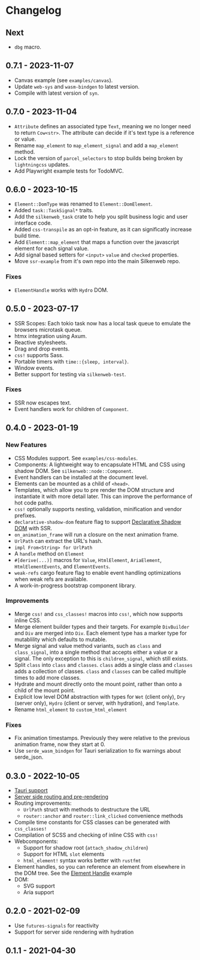 # Changelog

## Next

- `dbg` macro.

## 0.7.1 - 2023-11-07

- Canvas example (see `examples/canvas`).
- Update `web-sys` and `wasm-bindgen` to latest version.
- Compile with latest version of `syn`.

## 0.7.0 - 2023-11-04

- `Attribute` defines an associated type `Text`, meaning we no longer need to return `Cow<str>`. The attribute can decide if it's text type is a reference or value.
- Rename `map_element` to `map_element_signal` and add a `map_element` method.
- Lock the version of `parcel_selectors` to stop builds being broken by `lightningcss` updates.
- Add Playwright example tests for TodoMVC.

## 0.6.0 - 2023-10-15

- `Element::DomType` was renamed to `Element::DomElement`.
- Added `task::TaskSignal*` traits.
- Add the `silkenweb_task` crate to help you split business logic and user interface code.
- Added `css-transpile` as an opt-in feature, as it can significatly increase build time.
- Add `Element::map_element` that maps a function over the javascript element for each signal value.
- Add signal based setters for `<input>` `value` and `checked` properties.
- Move `ssr-example` from it's own repo into the main Silkenweb repo.

### Fixes

- `ElementHandle` works with `Hydro` DOM.

## 0.5.0 - 2023-07-17

- SSR Scopes: Each tokio task now has a local task queue to emulate the browsers microtask queue.
- htmx integration using Axum.
- Reactive stylesheets.
- Drag and drop events.
- `css!` supports Sass.
- Portable timers with `time::{sleep, interval}`.
- Window events.
- Better support for testing via `silkenweb-test`.

### Fixes

- SSR now escapes text.
- Event handlers work for children of `Component`.

## 0.4.0 - 2023-01-19

### New Features

- CSS Modules support. See `examples/css-modules`.
- Components: A lightweight way to encapsulate HTML and CSS using shadow DOM. See `silkenweb::node::Component`.
- Event handlers can be installed at the document level.
- Elements can be mounted as a child of `<head>`.
- Templates, which allow you to pre render the DOM structure and instantiate it with more detail later. This can improve the performance of hot code paths.
- `css!` optionally supports nesting, validation, minification and vendor prefixes.
- `declarative-shadow-dom` feature flag to support [Declarative Shadow DOM](https://web.dev/declarative-shadow-dom/) with SSR.
- `on_animation_frame` will run a closure on the next animation frame.
- `UrlPath` can extract the URL's hash.
- `impl From<String> for UrlPath`
- A `handle` method on `Element`
- `#[derive(...)]` macros for `Value`, `HtmlElement`, `AriaElement`, `HtmlElementEvents`, and `ElementEvents`.
- `weak-refs` cargo feature flag to enable event handling optimizations when weak refs are available.
- A work-in-progress bootstrap component library.

### Improvements

- Merge `css!` and `css_classes!` macros into `css!`, which now supports inline CSS.
- Merge element builder types and their targets. For example `DivBuilder` and `Div` are merged into `Div`. Each element type has a marker type for mutablility which defaults to mutable.
- Merge signal and value method variants, such as `class` and `class_signal`, into a single method that accepts either a value or a signal. The only exception to this is `children_signal`, which still exists.
- Split `class` into `class` and `classes`. `class` adds a single class and `classes` adds a collection of classes. `class` and `classes` can be called multiple times to add more classes.
- Hydrate and mount directly onto the mount point, rather than onto a child of the mount point.
- Explicit low level DOM abstraction with types for `Wet` (client only), `Dry` (server only), `Hydro` (client or server, with hydration), and `Template`.
- Rename `html_element` to `custom_html_element`

### Fixes

- Fix animation timestamps. Previously they were relative to the previous animation frame, now they start at 0.
- Use `serde_wasm_bindgen` for Tauri serialization to fix warnings about serde_json.

## 0.3.0 - 2022-10-05

- [Tauri support](https://github.com/silkenweb/tauri-example)
- [Server side routing and pre-rendering](https://github.com/silkenweb/ssr-example)
- Routing improvements:
  - `UrlPath` struct with methods to destructure the URL
  - `router::anchor` and `router::link_clicked` convenience methods
- Compile time constants for CSS classes can be generated with `css_classes!`
- Compilation of SCSS and checking of inline CSS with `css!`
- Webcomponents:
  - Support for shadow root (`attach_shadow_children`)
  - Support for HTML `slot` elements
  - `html_element!` syntax works better with `rustfmt`
- Element handles, so you can reference an element from elsewhere in the DOM tree. See the [Element Handle](examples/element-handle) example
- DOM:
  - SVG support
  - Aria support

## 0.2.0 - 2021-02-09

- Use `futures-signals` for reactivity
- Support for server side rendering with hydration

## 0.1.1 - 2021-04-30
